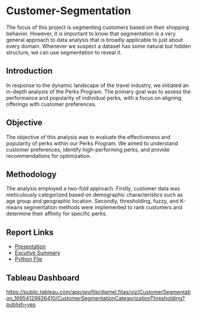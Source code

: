 # Customer-Segmentation 
The focus of this project is segmenting customers based on their shopping behavior. However, it is important to know that segmentation is a very general approach to data analysis that is broadly applicable to just about every domain. Whenever we suspect a dataset has some natural but hidden structure, we can use segmentation to reveal it.

## Introduction
In response to the dynamic landscape of the travel industry, we initiated an in-depth analysis of the Perks Program. The primary goal was to assess the performance and popularity of individual perks, with a focus on aligning offerings with customer preferences.


## Objective
The objective of this analysis was to evaluate the effectiveness and popularity of perks within our Perks Program. We aimed to understand customer preferences, identify high-performing perks, and provide recommendations for optimization.


## Methodology
The analysis employed a two-fold approach. Firstly, customer data was meticulously categorized based on demographic characteristics such as age group and geographic location. Secondly, thresholding, fuzzy, and K-means segmentation methods were implemented to rank customers and determine their affinity for specific perks.


## Report Links 
- [Presentation](https://github.com/Fitasdj/Customer-Segmentation/blob/cd03ae2d2dd388c42b7fd5a6ca3d703acd15f6aa/Presentation%20Slide.pdf)
- [Excutive Summary](https://github.com/Fitasdj/Customer-Segmentation/blob/553082135eaf675d1e0d006f70d9486b3f3fddfa/Executive%20Summary.pdf)
- [Python Flie](https://github.com/Fitasdj/Customer-Segmentation/blob/0b8523ff00e57ce938731b82ab1fca7cd4ef0643/Python%20File.ipynb)


## Tableau Dashboard
https://public.tableau.com/app/profile/djamel.fitas/viz/CustomerSegmentation_16954129926410/CustomerSegmentationCategorizationThresholding?publish=yes

